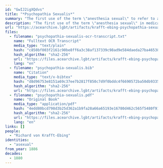 ```yaml
---
id: "GwIJ2igXQdvs"
title: "*Psychopathia Sexualis*"
summary: "The first use of the term \"anesthesia sexual\" to refer to asexual people"
description: "The first use of the term \"anesthesia sexual\" in medical literature to refer to asexual people, a term which would later be used by Magnus Hirschfeld"
url: "https://acearchive.lgbt/artifacts/krafft-ebing-psychopathia-sexualis"
files:
  - filename: "psychopathia-sexualis-ocr-transcript.txt"
    name: "Fulltext OCR Transcript"
    media_type: "text/plain"
    hash: "c850bf003f2161c90be8ff6a3c38af137339c98ad9e584daeda27ba465381891"
    hash_algorithm: "sha2-256"
    url: "https://files.acearchive.lgbt/artifacts/krafft-ebing-psychopathia-sexualis/psychopathia-sexualis-ocr-transcript.txt"
    lang: "en"
  - filename: "psychopathia-sexualis.bib"
    name: "Citation"
    media_type: "text/x-bibtex"
    hash: "d8d96753e8151a69c37ee7b2817f850c7d9f0bddc4f6690572ba50db93355754"
    hash_algorithm: "sha2-256"
    url: "https://files.acearchive.lgbt/artifacts/krafft-ebing-psychopathia-sexualis/psychopathia-sexualis.bib"
  - filename: "psychopathia-sexualis.pdf"
    name: "Original Book"
    media_type: "application/pdf"
    hash: "4edd80bcd798d3b25d362a1b9fa28a66a65193e16780d462c565f5480f91094e"
    hash_algorithm: "sha2-256"
    url: "https://files.acearchive.lgbt/artifacts/krafft-ebing-psychopathia-sexualis/psychopathia-sexualis.pdf"
    lang: "en"
links: []
people:
  - "Richard von Krafft-Ebing"
identities:
  - "asexual"
from_year: 1886
decades:
  - 1880
---
```

